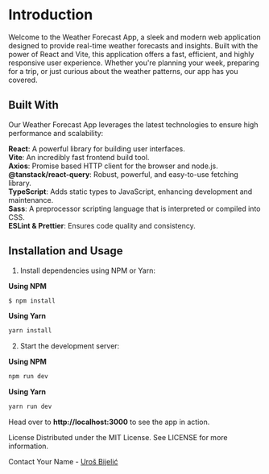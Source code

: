 # Introduction

Welcome to the Weather Forecast App, a sleek and modern web application designed to provide real-time weather forecasts and insights. Built with the power of React and Vite, this application offers a fast, efficient, and highly responsive user experience. Whether you're planning your week, preparing for a trip, or just curious about the weather patterns, our app has you covered.

## Built With

Our Weather Forecast App leverages the latest technologies to ensure high performance and scalability:

**React**: A powerful library for building user interfaces.  
**Vite**: An incredibly fast frontend build tool.  
**Axios**: Promise based HTTP client for the browser and node.js.  
**@tanstack/react-query**: Robust, powerful, and easy-to-use fetching library.  
**TypeScript**: Adds static types to JavaScript, enhancing development and maintenance.  
**Sass**: A preprocessor scripting language that is interpreted or compiled into CSS.  
**ESLint & Prettier**: Ensures code quality and consistency.

## Installation and Usage

1. Install dependencies using NPM or Yarn:

**Using NPM**

```js
$ npm install
```

**Using Yarn**

```js
yarn install
```

2. Start the development server:

**Using NPM**

```js
npm run dev
```

**Using Yarn**

```js
yarn run dev
```

Head over to **http://localhost:3000** to see the app in action.

License
Distributed under the MIT License. See LICENSE for more information.

Contact
Your Name - [Uroš Bijelić](https://www.linkedin.com/in/uros-bijelic-151a36245/)
